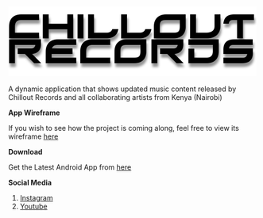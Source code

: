 [![](images/logo.png)](https://github.com/mughalasim/ChilloutRecords)

A dynamic application that shows updated music content released by Chillout Records and all collaborating artists from Kenya (Nairobi)

**App Wireframe**

If you wish to see how the project is coming along, feel free to view its wireframe [here](https://drive.google.com/file/d/1frFGC1fNdnLXtFBKuGUYYO9zyqrK8a9y/view?usp=sharing)

**Download** 

Get the Latest Android App from [here](https://firebasestorage.googleapis.com/v0/b/chillout-records.appspot.com/o/APK's%2FChillout_Records%20v0.4.apk?alt=media&token=4394cf71-ad96-46a6-ac39-5591951ddc45)

**Social Media**

1. [Instagram](https://www.instagram.com/chillout.records/)
2. [Youtube](https://www.youtube.com/channel/UC1zuwkWAJ4mDCMxMjGyVEkQ)